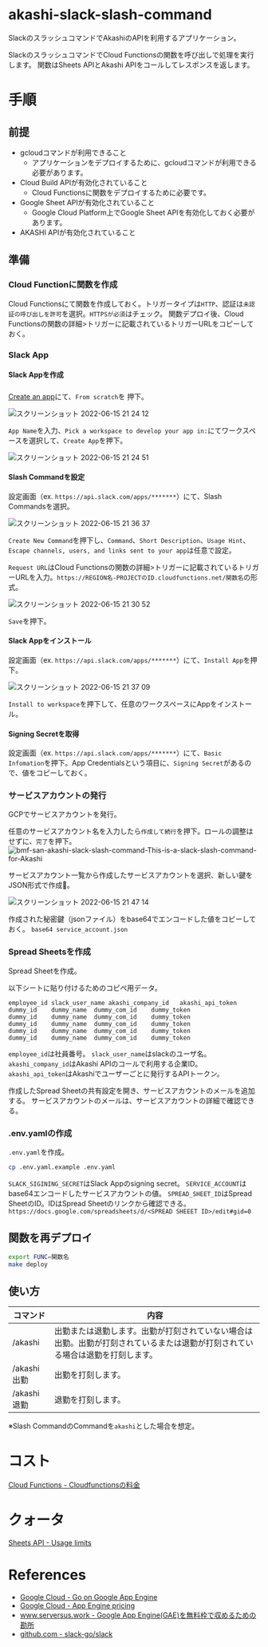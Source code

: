 # akashi-slack-slash-command
SlackのスラッシュコマンドでAkashiのAPIを利用するアプリケーション。

SlackのスラッシュコマンドでCloud Functionsの関数を呼び出しで処理を実行します。
関数はSheets APIとAkashi APIをコールしてレスポンスを返します。

# 手順
## 前提
- gcloudコマンドが利用できること
  - アプリケーションをデプロイするために、gcloudコマンドが利用できる必要があります。
- Cloud Build APIが有効化されていること
  - Cloud Functionsに関数をデプロイするために必要です。
- Google Sheet APIが有効化されていること
  - Google Cloud Platform上でGoogle Sheet APIを有効化しておく必要があります。
- AKASHI APIが有効化されていること

## 準備
### Cloud Functionに関数を作成
Cloud Functionsにて関数を作成しておく。トリガータイプは`HTTP`、認証は`未認証の呼び出しを許可`を選択。`HTTPSが必須`はチェック。
関数デプロイ後、Cloud Functionsの関数の詳細>トリガーに記載されているトリガーURLをコピーしておく。

### Slack App
#### Slack Appを作成
##### 
[Create an app](https://api.slack.com/apps?new_app=1)にて、`From scratch`を
押下。

![スクリーンショット 2022-06-15 21 24 12](https://user-images.githubusercontent.com/13291041/173827906-4e45e346-1b8e-4f42-bd93-e0a61efa5684.png)


`App Name`を入力、`Pick a workspace to develop your app in:`にてワークスペースを選択して、`Create App`を押下。

![スクリーンショット 2022-06-15 21 24 51](https://user-images.githubusercontent.com/13291041/173827918-eac89b94-3238-4fda-974c-1b5ffdc6c9fe.png)

#### Slash Commandを設定
設定画面（ex. `https://api.slack.com/apps/*******`）にて、Slash Commandsを選択。

![スクリーンショット 2022-06-15 21 36 37](https://user-images.githubusercontent.com/13291041/173828344-539e181c-f033-4545-b0fd-b2ddcd3c90a3.png)

`Create New Command`を押下し、`Command`、`Short Description`、`Usage Hint`、`Escape channels, users, and links sent to your app`は任意で設定。

`Request URL`はCloud Functionsの関数の詳細>トリガーに記載されているトリガーURLを入力。`https://REGION名-PROJECTのID.cloudfunctions.net/関数名`の形式。

![スクリーンショット 2022-06-15 21 30 52](https://user-images.githubusercontent.com/13291041/173827928-a0033277-0e07-4a26-bff8-a0cdbd19c30c.png)

`Save`を押下。

#### Slack Appをインストール
設定画面（ex. `https://api.slack.com/apps/*******`）にて、`Install App`を押下。

![スクリーンショット 2022-06-15 21 37 09](https://user-images.githubusercontent.com/13291041/173828510-6ee1e474-c5c8-4cf8-b683-992f3d2e5790.png)

`Install to workspace`を押下して、任意のワークスペースにAppをインストール。

#### Signing Secretを取得
設定画面（ex. `https://api.slack.com/apps/*******`）にて、`Basic Infomation`を押下。App Credentialsという項目に、`Signing Secret`があるので、値をコピーしておく。

### サービスアカウントの発行
GCPでサービスアカウントを発行。

任意のサービスアカウント名を入力したら`作成して続行`を押下。ロールの調整はせずに、`完了`を押下。
![bmf-san-akashi-slack-slash-command-This-is-a-slack-slash-command-for-Akashi](https://user-images.githubusercontent.com/13291041/173843857-33b0487f-7aa9-41ca-8501-2c46bd3655ec.png)

サービスアカウント一覧から作成したサービスアカウントを選択、新しい鍵をJSON形式で作成。

![スクリーンショット 2022-06-15 21 47 14](https://user-images.githubusercontent.com/13291041/173830444-3161edde-daf0-44c7-ba89-a1785efc1edc.png)

作成された秘密鍵（jsonファイル）をbase64でエンコードした値をコピーしておく。
`base64 service_account.json`

### Spread Sheetsを作成
Spread Sheetを作成。

以下シートに貼り付けるためのコピペ用データ。

```
employee_id	slack_user_name	akashi_company_id	akashi_api_token
dummy_id	dummy_name	dummy_com_id	dummy_token
dummy_id	dummy_name	dummy_com_id	dummy_token
dummy_id	dummy_name	dummy_com_id	dummy_token
dummy_id	dummy_name	dummy_com_id	dummy_token
dummy_id	dummy_name	dummy_com_id	dummy_token
```

`employee_id`は社員番号。
`slack_user_name`はslackのユーザ名。
`akashi_company_id`はAkashi APIのコールで利用する企業ID。
`akashi_api_token`はAkashiでユーザーごとに発行するAPIトークン。

作成したSpread Sheetの共有設定を開き、サービスアカウントのメールを追加する。
サービスアカウントのメールは、サービスアカウントの詳細で確認できる。

### .env.yamlの作成
`.env.yaml`を作成。
```sh
cp .env.yaml.example .env.yaml
```

`SLACK_SIGINING_SECRET`はSlack Appのsigning secret。
`SERVICE_ACCOUNT`はbase64エンコードしたサービスアカウントの値。
`SPREAD_SHEET_ID`はSpread SheetのID。IDはSpread Sheetのリンクから確認できる。`https://docs.google.com/spreadsheets/d/<SPREAD SHEEET ID>/edit#gid=0`

## 関数を再デプロイ
```sh
export FUNC=関数名
make deploy
```

## 使い方

|   コマンド   |                                                              内容                                                              |
| ------------ | ------------------------------------------------------------------------------------------------------------------------------ |
| /akashi      | 出勤または退勤します。出勤が打刻されていない場合は出勤。出勤が打刻されているまたは退勤が打刻されている場合は退勤を打刻します。 |
| /akashi 出勤 | 出勤を打刻します。                                                                                                             |
| /akashi 退勤 | 退勤を打刻します。                                                                                                             |
※Slash CommandのCommandを`akashi`とした場合を想定。

# コスト
[Cloud Functions - Cloudfunctionsの料金](https://cloud.google.com/functions/pricing?hl=ja)

# クォータ
[Sheets API - Usage limits](https://developers.google.com/sheets/api/limits)

# References
- [Google Cloud - Go on Google App Engine](https://cloud.google.com/appengine/docs/go)
- [Google Cloud - App Engine pricing](https://cloud.google.com/appengine/pricing)
- [www.serversus.work - Google App Engine(GAE)を無料枠で収めるための勘所](https://www.serversus.work/topics/p1uaj4jrv8b5x70hwe6p/)
- [github.com - slack-go/slack](https://github.com/slack-go/slack)